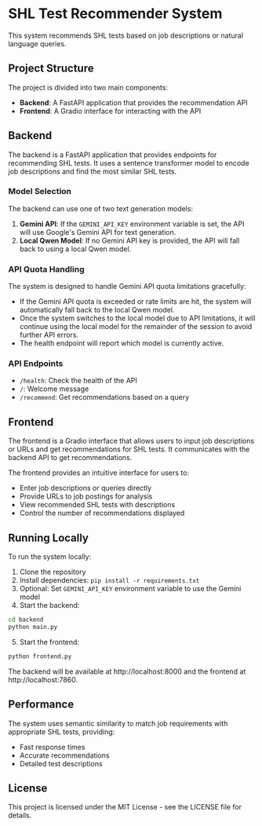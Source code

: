 # SHL Test Recommender System

This system recommends SHL tests based on job descriptions or natural language queries.

## Project Structure

The project is divided into two main components:

- **Backend**: A FastAPI application that provides the recommendation API
- **Frontend**: A Gradio interface for interacting with the API

## Backend

The backend is a FastAPI application that provides endpoints for recommending SHL tests. It uses a sentence transformer model to encode job descriptions and find the most similar SHL tests.

### Model Selection

The backend can use one of two text generation models:

1. **Gemini API**: If the `GEMINI_API_KEY` environment variable is set, the API will use Google's Gemini API for text generation.
2. **Local Qwen Model**: If no Gemini API key is provided, the API will fall back to using a local Qwen model.

### API Quota Handling

The system is designed to handle Gemini API quota limitations gracefully:

- If the Gemini API quota is exceeded or rate limits are hit, the system will automatically fall back to the local Qwen model.
- Once the system switches to the local model due to API limitations, it will continue using the local model for the remainder of the session to avoid further API errors.
- The health endpoint will report which model is currently active.

### API Endpoints

- `/health`: Check the health of the API
- `/`: Welcome message
- `/recommend`: Get recommendations based on a query

## Frontend

The frontend is a Gradio interface that allows users to input job descriptions or URLs and get recommendations for SHL tests. It communicates with the backend API to get recommendations.

The frontend provides an intuitive interface for users to:

- Enter job descriptions or queries directly
- Provide URLs to job postings for analysis
- View recommended SHL tests with descriptions
- Control the number of recommendations displayed

## Running Locally

To run the system locally:

1. Clone the repository
2. Install dependencies: `pip install -r requirements.txt`
3. Optional: Set `GEMINI_API_KEY` environment variable to use the Gemini model
4. Start the backend:
```bash
cd backend
python main.py
```

5. Start the frontend:
```bash
python frontend.py
```

The backend will be available at http://localhost:8000 and the frontend at http://localhost:7860.

## Performance

The system uses semantic similarity to match job requirements with appropriate SHL tests, providing:

- Fast response times
- Accurate recommendations
- Detailed test descriptions

## License

This project is licensed under the MIT License - see the LICENSE file for details.

